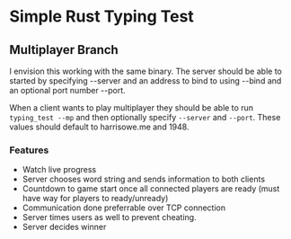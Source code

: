 # Simple Rust Typing Test
## Multiplayer Branch

I envision this working with the same binary. The server should be able to started by specifying --server and an address to bind to using --bind and an optional port number --port.

When a client wants to play multiplayer they should be able to run `typing_test --mp` and then optionally specify `--server` and `--port`. These values should default to harrisowe.me and 1948. 

### Features
 - Watch live progress
 - Server chooses word string and sends information to both clients
 - Countdown to game start once all connected players are ready (must have way for players to ready/unready)
 - Communication done preferrable over TCP connection
 - Server times users as well to prevent cheating.
 - Server decides winner

